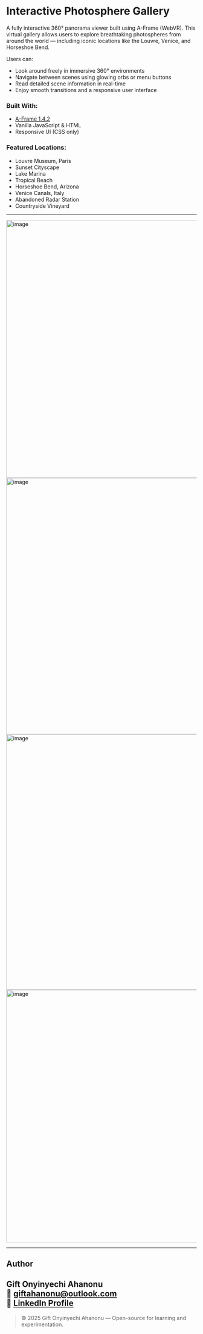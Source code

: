 # Interactive Photosphere Gallery

A fully interactive 360° panorama viewer built using A-Frame (WebVR). This virtual gallery allows users to explore breathtaking photospheres from around the world — including iconic locations like the Louvre, Venice, and Horseshoe Bend.

Users can:
- Look around freely in immersive 360° environments
- Navigate between scenes using glowing orbs or menu buttons
- Read detailed scene information in real-time
- Enjoy smooth transitions and a responsive user interface

### Built With:
- [A-Frame 1.4.2](https://aframe.io/)
- Vanilla JavaScript & HTML
- Responsive UI (CSS only)

### Featured Locations:
- Louvre Museum, Paris
- Sunset Cityscape
- Lake Marina
- Tropical Beach
- Horseshoe Bend, Arizona
- Venice Canals, Italy
- Abandoned Radar Station
- Countryside Vineyard
---

<img width="1538" height="681" alt="image" src="https://github.com/user-attachments/assets/c9edef3e-ce16-45dc-97d1-807d03518bb3" />
<img width="1536" height="677" alt="image" src="https://github.com/user-attachments/assets/de312fcc-33f6-43d1-b133-fce577fb4c6c" />
<img width="1533" height="675" alt="image" src="https://github.com/user-attachments/assets/218b2ed1-ef10-4a66-a944-adb8c1b3b374" />
<img width="1533" height="667" alt="image" src="https://github.com/user-attachments/assets/be9ab7ac-4263-440e-b5b4-b05dbf45d247" />

---
##  Author

**Gift Onyinyechi Ahanonu**  
📧 [giftahanonu@outlook.com](mailto:giftahanonu@outlook.com)  
🔗 [LinkedIn Profile](https://www.linkedin.com/in/giftahanonu)
---

> © 2025 Gift Onyinyechi Ahanonu — Open-source for learning and experimentation.

```



